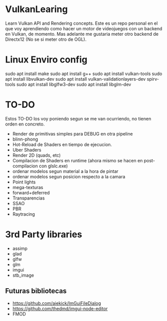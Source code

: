 # VulkanLearing
Learn Vulkan API and Rendering concepts.
Este es un repo personal en el que voy aprendiendo como hacer un motor de videojuegos con un backend en Vulkan,
de momento.
Mas adelante me gustaria meter otro backend de Directx12 (No se si meter otro de OGL).

# Linux Enviro config
sudo apt install make
sudo apt install g++
sudo apt install vulkan-tools
sudo apt install libvulkan-dev
sudo apt install vulkan-validationlayers-dev spirv-tools
sudo apt install libglfw3-dev
sudo apt install libglm-dev

# TO-DO
Estos TO-DO los voy poniendo segun se me van ocurriendo, no tienen orden en concreto.

- Render de primitivas simples para DEBUG en otra pipeline
- blinn-phong
- Hot-Reload de Shaders en tiempo de ejecucion.
- Uber Shaders
- Render 2D (quads, etc)
- Compilacion de Shaders en runtime (ahora mismo se hacen en post-compilacion con glslc.exe)
- ordenar modelos segun material a la hora de pintar
- ordenar modelos segun posicion respecto a la camara
- Point lights
- mega-texturas
- forward+deferred
- Transparencias
- SSAO
- PBR
- Raytracing

# 3rd Party libraries
 - assimp
 - glad
 - glfw
 - glm
 - imgui
 - stb_image
## Futuras bibliotecas
 - https://github.com/aiekick/ImGuiFileDialog
 - https://github.com/thedmd/imgui-node-editor
 - FMOD
